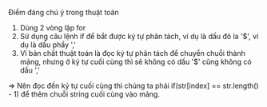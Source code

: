 Điểm đáng chú ý trong thuật toán
1. Dùng 2 vòng lặp for
2. Sử dụng câu lệnh if để bắt được ký tự phân tách, ví dụ là dấu đô la '$', ví dụ là dấu phẩy ','
3. Vì bản chất thuật toán là đọc ký tự phân tách để chuyển chuỗi thành mảng, nhưng ở ký tự cuối cùng thì sẽ không có dấu '$' cũng không có dấu ','

=> Nên đọc đến ký tự cuối cùng thì chúng ta phải if(str[index] == str.length() - 1) để thêm chuỗi string cuối cùng vào mảng.
